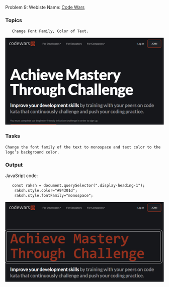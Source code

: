 Problem 9:
Webiste Name: [Code Wars](https://www.codewars.com/)

### Topics

       Change Font Family, Color of Text.

![Sample One](./images/pic-1.png)

### Tasks

    Change the font family of the text to monospace and text color to the logo’s background color.

### Output

JavaSript code:

       const raksh = document.querySelector(".display-heading-1");
    	raksh.style.color="#94301d";
    	raksh.style.fontFamily="monospace";

![pic2](./images/pic-2.png)
